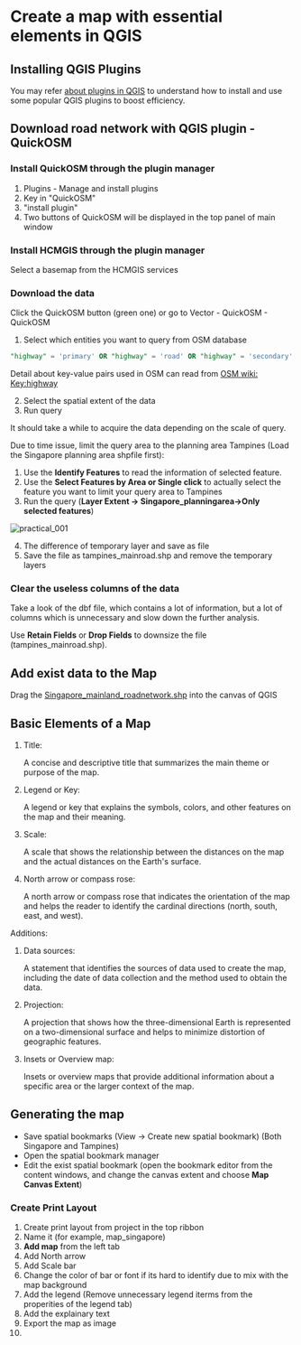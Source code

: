 # Create a map with essential elements in QGIS

## Installing QGIS Plugins

You may refer [about plugins in QGIS](qgis_plugins.md) to understand how to install and use some popular QGIS plugins to boost efficiency.



## Download road network with QGIS plugin - QuickOSM

### Install QuickOSM through the plugin manager

1. Plugins - Manage and install plugins
2. Key in "QuickOSM"
3. "install plugin"
4. Two buttons of QuickOSM will be displayed in the top panel of main window

### Install HCMGIS through the plugin manager

Select a basemap from the HCMGIS services

### Download the data

Click the QuickOSM button (green one) or go to Vector - QuickOSM - QuickOSM

1. Select which entities you want to query from OSM database

```sql
"highway" = 'primary' OR "highway" = 'road' OR "highway" = 'secondary'
```

Detail about key-value pairs used in OSM can read from [OSM wiki: Key:highway](https://wiki.openstreetmap.org/wiki/Key:highway)

2. Select the spatial extent of the data
3. Run query

It should take a while to acquire the data depending on the scale of query.

Due to time issue, limit the query area to the planning area Tampines (Load the Singapore planning area shpfile first):

1. Use the **Identify Features** to read the information of selected feature.
2. Use the **Select Features by Area or Single click** to actually select the feature you want to limit your query area to Tampines
3. Run the query (**Layer Extent -> Singapore_planningarea->Only selected features**)

![practical_001](../imgs/practical_001.png)

4. The difference of temporary layer and save as file
5. Save the file as tampines_mainroad.shp and remove the temporary layers

### Clear the useless columns of the data

Take a look of the dbf file, which contains a lot of information, but a lot of columns which is unnecessary and slow down the further analysis.

Use **Retain Fields** or **Drop Fields** to downsize the file (tampines_mainroad.shp).

## Add exist data to the Map

Drag the [Singapore_mainland_roadnetwork.shp](../../../GIS-bootcamp_qgisfiles/data/bus_stops_singapore.shp) into the canvas of QGIS

## Basic Elements of a Map

1. Title: 

   A concise and descriptive title that summarizes the main theme or purpose of the map.

2. Legend or Key:

   A legend or key that explains the symbols, colors, and other features on the map and their meaning.

3. Scale: 

   A scale that shows the relationship between the distances on the map and the actual distances on the Earth's surface.

4. North arrow or compass rose: 

   A north arrow or compass rose that indicates the orientation of the map and helps the reader to identify the cardinal directions (north, south, east, and west).

Additions:

1. Data sources:

   A statement that identifies the sources of data used to create the map, including the date of data collection and the method used to obtain the data.

2. Projection:

   A projection that shows how the three-dimensional Earth is represented on a two-dimensional surface and helps to minimize distortion of geographic features.

3. Insets or Overview map:

   Insets or overview maps that provide additional information about a specific area or the larger context of the map.

## Generating the map

- Save spatial bookmarks (View -> Create new spatial bookmark) (Both Singapore and Tampines)
- Open the spatial bookmark manager
- Edit the exist spatial bookmark (open the bookmark editor from the content windows, and change the canvas extent and choose **Map Canvas Extent**)

### Create Print Layout

1. Create print layout from project in the top ribbon
2. Name it (for example, map_singapore)
3. **Add map** from the left tab
4. Add North arrow
5. Add Scale bar
6. Change the color of bar or font if its hard to identify due to mix with the map background
7. Add the legend (Remove unnecessary legend iterms from the properities of the legend tab)
8. Add the explainary text
9. Export the map as image
10. 



